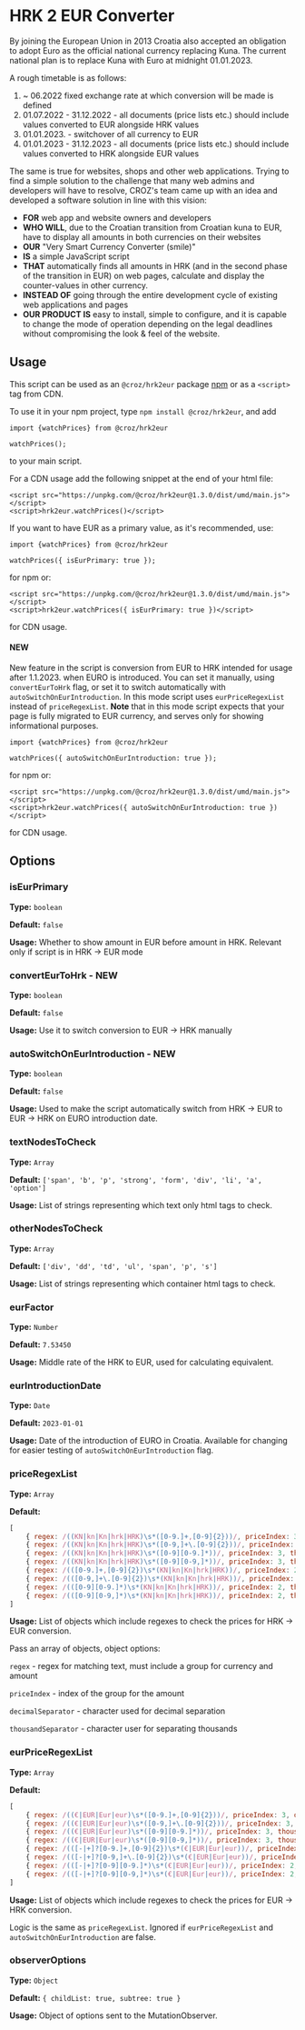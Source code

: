 # HRK 2 EUR Converter

By joining the European Union in 2013 Croatia also accepted an obligation to adopt Euro as the official national
 currency replacing Kuna. The current national plan is to replace Kuna with Euro at midnight 01.01.2023.

A rough timetable is as follows:

1. ~ 06.2022 fixed exchange rate at which conversion will be made is defined
2. 01.07.2022 - 31.12.2022 - all documents (price lists etc.) should include values converted to EUR alongside HRK values
3. 01.01.2023. - switchover of all currency to EUR
4. 01.01.2023 - 31.12.2023 - all documents (price lists etc.) should include values converted to HRK alongside EUR values

The same is true for websites, shops and other web applications. Trying to find a simple solution to the challenge that many web 
admins and developers will have to resolve, CROZ's team came up with an idea and developed a software solution in line with this vision:

- **FOR** web app and website owners and developers
- **WHO WILL**, due to the Croatian transition from Croatian kuna to EUR, have to display all amounts in both currencies on their websites
- **OUR** "Very Smart Currency Converter (smile)" 
- **IS** a simple JavaScript script
- **THAT** automatically finds all amounts in HRK (and in the second phase of the transition in EUR) on web pages, 
calculate and display the counter-values in other currency.
- **INSTEAD OF** going through the entire development cycle of existing web applications and pages 
- **OUR PRODUCT IS** easy to install, simple to configure, and it is capable to change the mode of operation 
depending on the legal deadlines without compromising the look & feel of the website.

## Usage

This script can be used as an `@croz/hrk2eur` package [npm](https://www.npmjs.com/package/@croz/hrk2eur) or as a `<script>` tag from CDN.

To use it in your npm project, type `npm install @croz/hrk2eur`, and add 
```
import {watchPrices} from @croz/hrk2eur

watchPrices();
``` 
to your main script.


For a CDN usage add the following snippet at the end of your html file: 

```
<script src="https://unpkg.com/@croz/hrk2eur@1.3.0/dist/umd/main.js"></script>
<script>hrk2eur.watchPrices()</script>
```

If you want to have EUR as a primary value, as it's recommended, use:

```
import {watchPrices} from @croz/hrk2eur

watchPrices({ isEurPrimary: true });
``` 
for npm or:

```
<script src="https://unpkg.com/@croz/hrk2eur@1.3.0/dist/umd/main.js"></script>
<script>hrk2eur.watchPrices({ isEurPrimary: true })</script>
```
for CDN usage.

#### NEW 

New feature in the script is conversion from EUR to HRK intended for usage after 1.1.2023. when EURO is introduced.
You can set it manually, using `convertEurToHrk` flag, or set it to switch automatically with `autoSwitchOnEurIntroduction`.
In this mode script uses `eurPriceRegexList` instead of `priceRegexList`.
**Note** that in this mode script expects that your page is fully migrated to EUR currency, and serves only for showing 
informational purposes. 

```
import {watchPrices} from @croz/hrk2eur

watchPrices({ autoSwitchOnEurIntroduction: true });
``` 
for npm or:

```
<script src="https://unpkg.com/@croz/hrk2eur@1.3.0/dist/umd/main.js"></script>
<script>hrk2eur.watchPrices({ autoSwitchOnEurIntroduction: true })</script>
```
for CDN usage.


## Options

### isEurPrimary

**Type:** `boolean`

**Default:** `false`

**Usage:** Whether to show amount in EUR before amount in HRK. Relevant only if script is in HRK -> EUR mode

### convertEurToHrk - NEW

**Type:** `boolean`

**Default:** `false`

**Usage:** Use it to switch conversion to EUR -> HRK manually

### autoSwitchOnEurIntroduction - NEW

**Type:** `boolean`

**Default:** `false`

**Usage:** Used to make the script automatically switch from HRK -> EUR to EUR -> HRK on EURO introduction date.

### textNodesToCheck

**Type:** `Array`

**Default:** `['span', 'b', 'p', 'strong', 'form', 'div', 'li', 'a', 'option']`

**Usage:** List of strings representing which text only html tags to check.

### otherNodesToCheck

**Type:** `Array`

**Default:** `['div', 'dd', 'td', 'ul', 'span', 'p', 's']`

**Usage:** List of strings representing which container html tags to check.

### eurFactor

**Type:** `Number`

**Default:** `7.53450`

**Usage:** Middle rate of the HRK to EUR, used for calculating equivalent.

### eurIntroductionDate

**Type:** `Date`

**Default:** `2023-01-01`

**Usage:** Date of the introduction of EURO in Croatia. Available for changing for easier testing of `autoSwitchOnEurIntroduction` flag.

### priceRegexList

**Type:** `Array`

**Default:** 
```javascript
[
    { regex: /((KN|kn|Kn|hrk|HRK)\s*([0-9.]+,[0-9]{2}))/, priceIndex: 3, decimalSeparator: ',', thousandSeparator: '.' },  // HRK 2.000,00
    { regex: /((KN|kn|Kn|hrk|HRK)\s*([0-9,]+\.[0-9]{2}))/, priceIndex: 3, decimalSeparator: '.', thousandSeparator: ',' }, // HRK 2,000.00
    { regex: /((KN|kn|Kn|hrk|HRK)\s*([0-9][0-9.]*))/, priceIndex: 3, thousandSeparator: '.' }, // HRK 1.000
    { regex: /((KN|kn|Kn|hrk|HRK)\s*([0-9][0-9,]*))/, priceIndex: 3, thousandSeparator: ',' }, // HRK 20,000
    { regex: /(([0-9.]+,[0-9]{2})\s*(KN|kn|Kn|hrk|HRK))/, priceIndex: 2, decimalSeparator: ',', thousandSeparator: '.' }, // 2.000,00 HRK
    { regex: /(([0-9,]+\.[0-9]{2})\s*(KN|kn|Kn|hrk|HRK))/, priceIndex: 2, decimalSeparator: '.', thousandSeparator: ',' }, // 2,000.00 HRK
    { regex: /(([0-9][0-9.]*)\s*(KN|kn|Kn|hrk|HRK))/, priceIndex: 2, thousandSeparator: '.' }, // 20.000 kn
    { regex: /(([0-9][0-9,]*)\s*(KN|kn|Kn|hrk|HRK))/, priceIndex: 2, thousandSeparator: ',' }, // 20,000 kn
]
```

**Usage:** List of objects which include regexes to check the prices for HRK -> EUR conversion.

Pass an array of objects, object options:

`regex` - regex for matching text, must include a group for currency and amount

`priceIndex` - index of the group for the amount

`decimalSeparator` - character used for decimal separation

`thousandSeparator` - character user for separating thousands

### eurPriceRegexList

**Type:** `Array`

**Default:**
```javascript
[
    { regex: /((€|EUR|Eur|eur)\s*([0-9.]+,[0-9]{2}))/, priceIndex: 3, decimalSeparator: ',', thousandSeparator: '.' },  // € 2.000,00
    { regex: /((€|EUR|Eur|eur)\s*([0-9,]+\.[0-9]{2}))/, priceIndex: 3, decimalSeparator: '.', thousandSeparator: ',' }, // € 2,000.00
    { regex: /((€|EUR|Eur|eur)\s*([0-9][0-9.]*))/, priceIndex: 3, thousandSeparator: '.' }, // € 1.000
    { regex: /((€|EUR|Eur|eur)\s*([0-9][0-9,]*))/, priceIndex: 3, thousandSeparator: ',' }, // € 20,000
    { regex: /(([-|+]?[0-9.]+,[0-9]{2})\s*(€|EUR|Eur|eur))/, priceIndex: 2, decimalSeparator: ',', thousandSeparator: '.' }, // 2.000,00 €
    { regex: /(([-|+]?[0-9,]+\.[0-9]{2})\s*(€|EUR|Eur|eur))/, priceIndex: 2, decimalSeparator: '.', thousandSeparator: ',' }, // 2,000.00 €
    { regex: /(([-|+]?[0-9][0-9.]*)\s*(€|EUR|Eur|eur))/, priceIndex: 2, thousandSeparator: '.' }, // 20.000 €
    { regex: /(([-|+]?[0-9][0-9,]*)\s*(€|EUR|Eur|eur))/, priceIndex: 2, thousandSeparator: ',' }, // 20,000 €
]
```

**Usage:** List of objects which include regexes to check the prices for EUR -> HRK conversion.

Logic is the same as `priceRegexList`. Ignored if `eurPriceRegexList` and `autoSwitchOnEurIntroduction` are false.

### observerOptions

**Type:** `Object`

**Default:** `{ childList: true, subtree: true }`

**Usage:** Object of options sent to the MutationObserver.
